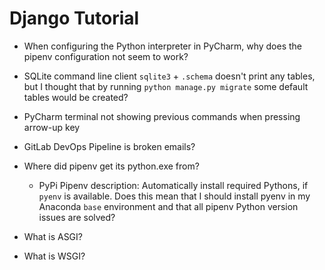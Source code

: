 # Django Tutorial

* When configuring the Python interpreter in PyCharm, why does the pipenv configuration not seem to work?

* SQLite command line client `sqlite3` + `.schema` doesn't print any tables, but I thought that by running
 `python manage.py migrate` some default tables would be created?

* PyCharm terminal not showing previous commands when pressing arrow-up key

* GitLab DevOps Pipeline is broken emails?

* Where did pipenv get its python.exe from?
  * PyPi Pipenv description: Automatically install required Pythons, if `pyenv` is available. Does this mean that 
  I should install pyenv in my Anaconda `base` environment and that all pipenv Python version issues are solved?

* What is ASGI?

* What is WSGI?
